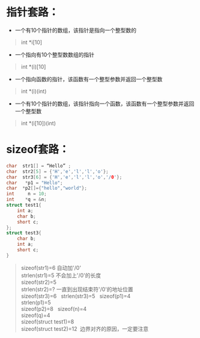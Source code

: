 # 指针套路：
* 一个有10个指针的数组，该指针是指向一个整型数的
> int *i[10]  
* 一个指向有10个整型数数组的指针
> int *(i)[10]  
* 一个指向函数的指针，该函数有一个整型参数并返回一个整型数
> int *(i)(int)  
* 一个有10个指针的数组，该指针指向一个函数，该函数有一个整型参数并返回一个整型数
>  int *(i[10])(int)

# sizeof套路：
```c
char  str1[] = “Hello” ;
char  str2[5] = {'H','e','l','l','o'};
char  str3[6] = {'H','e','l','l','o','/0'};
char   *p1 = "Hello";
char  *p2[]={"hello","world"}; 
int     n = 10;
int    *q = &n;
struct test1{
    int a;
    char b;
    short c;
};
struct test3{
    char b;
    int a;
    short c;
}
```
> sizeof(str1)=6 自动加'/0'  
> strlen(str1)=5 不会加上'/0'的长度  
> sizeof(str2)=5  
> strlen(str2)=? 一直到出现结束符'/0'的地址位置  
> sizeof(str3)=6  
> strlen(str3)=5  
> sizeof(p1)=4  
> strlen(p1)=5  
> sizeof(p2)=8  
> sizeof(n)=4  
> sizeof(q)=4  
> sizeof(struct test1)=8  
> sizeof(struct test2)=12  边界对齐的原因，一定要注意 


